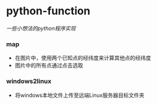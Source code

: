 # python-function
*一些小想法的python程序实现*
### map
* 在图片中，使用两个已知点的经纬度来计算其他点的经纬度
* 图片中的所有点通过点击选取 
### windows2linux
* 将windows本地文件上传至远端Linux服务器目标文件夹
